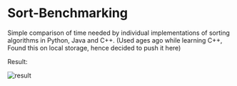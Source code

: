 # Sort-Benchmarking
Simple comparison of time needed by individual implementations of sorting algorithms in Python, Java and C++. 
(Used ages ago while learning C++, Found this on local storage, hence decided to push it here)

Result: 

![result](http://imgur.com/a/dyII8)
